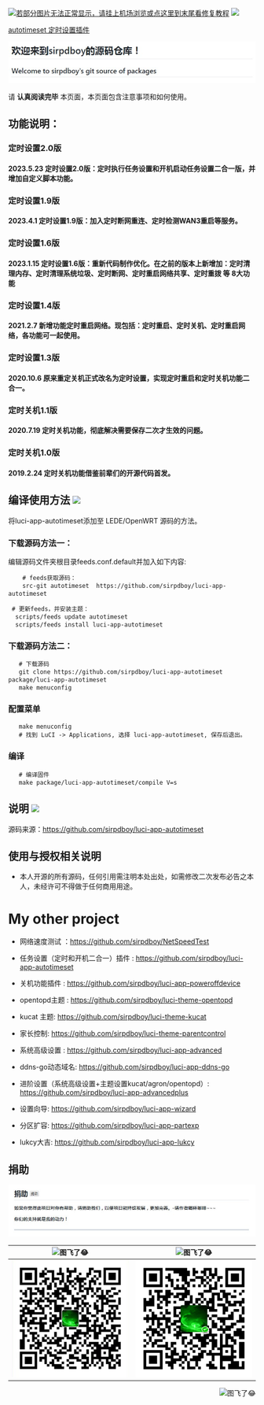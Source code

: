 [![若部分图片无法正常显示，请挂上机场浏览或点这里到末尾看修复教程](https://visitor-badge.glitch.me/badge?page_id=sirpdboy-visitor-badge)](#解决-github-网页上图片显示失败的问题) [![](https://img.shields.io/badge/TG群-点击加入-FFFFFF.svg)](https://t.me/joinchat/AAAAAEpRF88NfOK5vBXGBQ)

[autotimeset  定时设置插件](https://github.com/sirpdboy/luci-app-autotimeset)

![screenshots](https://raw.githubusercontent.com/sirpdboy/openwrt/master/doc/说明1.jpg)

请 **认真阅读完毕** 本页面，本页面包含注意事项和如何使用。

## 功能说明：

### 定时设置2.0版
#### 2023.5.23 定时设置2.0版：定时执行任务设置和开机启动任务设置二合一版，并增加自定义脚本功能。

### 定时设置1.9版
#### 2023.4.1 定时设置1.9版：加入定时断网重连、定时检测WAN3重启等服务。

### 定时设置1.6版
#### 2023.1.15 定时设置1.6版：重新代码制作优化。在之前的版本上新增加：定时清理内存、定时清理系统垃圾、定时断网、定时重启网络共享、定时重拨 等 8大功能

### 定时设置1.4版
#### 2021.2.7 新增功能定时重启网络。现包括：定时重启、定时关机、定时重启网络，各功能可一起使用。

### 定时设置1.3版
#### 2020.10.6 原来重定关机正式改名为定时设置，实现定时重启和定时关机功能二合一。

### 定时关机1.1版
#### 2020.7.19  定时关机功能，彻底解决需要保存二次才生效的问题。

### 定时关机1.0版
#### 2019.2.24 定时关机功能借鉴前辈们的开源代码首发。

## 编译使用方法 [![](https://img.shields.io/badge/-编译使用方法-F5F5F5.svg)](#编译使用方法-)

将luci-app-autotimeset添加至 LEDE/OpenWRT 源码的方法。

### 下载源码方法一：
编辑源码文件夹根目录feeds.conf.default并加入如下内容:

```Brach
    # feeds获取源码：
    src-git autotimeset  https://github.com/sirpdboy/luci-app-autotimeset
 ``` 
  ```Brach
   # 更新feeds，并安装主题：
    scripts/feeds update autotimeset
	scripts/feeds install luci-app-autotimeset
 ``` 	

### 下载源码方法二：
 ```Brach
    # 下载源码
    git clone https://github.com/sirpdboy/luci-app-autotimeset package/luci-app-autotimeset
    make menuconfig
 ``` 
### 配置菜单
 ```Brach
    make menuconfig
	# 找到 LuCI -> Applications, 选择 luci-app-autotimeset, 保存后退出。
 ``` 
### 编译
 ```Brach 
    # 编译固件
    make package/luci-app-autotimeset/compile V=s
 ```

## 说明 [![](https://img.shields.io/badge/-说明-F5F5F5.svg)](#说明-)

源码来源：https://github.com/sirpdboy/luci-app-autotimeset



## 使用与授权相关说明
 
- 本人开源的所有源码，任何引用需注明本处出处，如需修改二次发布必告之本人，未经许可不得做于任何商用用途。


# My other project

- 网络速度测试 ：https://github.com/sirpdboy/NetSpeedTest

- 任务设置（定时和开机二合一）插件 : https://github.com/sirpdboy/luci-app-autotimeset

- 关机功能插件 : https://github.com/sirpdboy/luci-app-poweroffdevice

- opentopd主题 : https://github.com/sirpdboy/luci-theme-opentopd

- kucat 主题: https://github.com/sirpdboy/luci-theme-kucat

- 家长控制: https://github.com/sirpdboy/luci-theme-parentcontrol

- 系统高级设置 : https://github.com/sirpdboy/luci-app-advanced

- ddns-go动态域名: https://github.com/sirpdboy/luci-app-ddns-go

- 进阶设置（系统高级设置+主题设置kucat/agron/opentopd）: https://github.com/sirpdboy/luci-app-advancedplus

- 设置向导: https://github.com/sirpdboy/luci-app-wizard

- 分区扩容: https://github.com/sirpdboy/luci-app-partexp

- lukcy大吉: https://github.com/sirpdboy/luci-app-lukcy

## 捐助

![screenshots](https://raw.githubusercontent.com/sirpdboy/openwrt/master/doc/说明3.jpg)

|     <img src="https://img.shields.io/badge/-支付宝-F5F5F5.svg" href="#赞助支持本项目-" height="25" alt="图飞了😂"/>  |  <img src="https://img.shields.io/badge/-微信-F5F5F5.svg" height="25" alt="图飞了😂" href="#赞助支持本项目-"/>  | 
| :-----------------: | :-------------: |
|![xm1](https://raw.githubusercontent.com/sirpdboy/openwrt/master/doc/支付宝.png) | ![xm1](https://raw.githubusercontent.com/sirpdboy/openwrt/master/doc/微信.png) |

<a href="#readme">
    <img src="https://img.shields.io/badge/-返回顶部-orange.svg" alt="图飞了😂" title="返回顶部" align="right"/>
</a>
